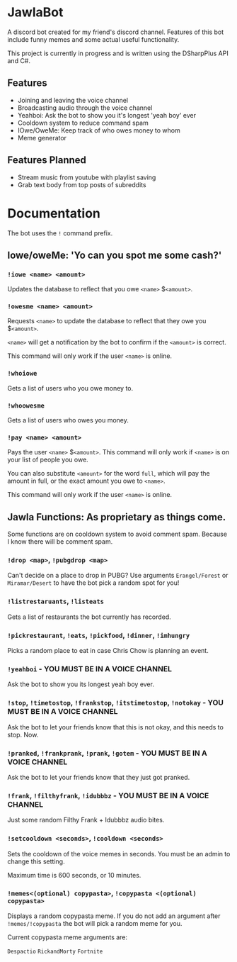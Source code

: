 # JawlaBot

A discord bot created for my friend's discord channel. Features of this bot include funny memes and some actual useful functionality. 

This project is currently in progress and is written using the DSharpPlus API and C#.

## Features

* Joining and leaving the voice channel
* Broadcasting audio through the voice channel
* Yeahboi: Ask the bot to show you it's longest 'yeah boy' ever
* Cooldown system to reduce command spam
* IOwe/OweMe: Keep track of who owes money to whom 
* Meme generator

## Features Planned

* Stream music from youtube with playlist saving
* Grab text body from top posts of subreddits

# Documentation

The bot uses the `!` command prefix.

## Iowe/oweMe: 'Yo can you spot me some cash?'

### `!iowe <name> <amount>` 

Updates the database to reflect that you owe `<name>` $`<amount>`.

### `!owesme <name> <amount>`

Requests `<name>` to update the database to reflect that they owe you $`<amount>`. 

`<name>` will get a notification by the bot to confirm if the `<amount>` is correct.

This command will only work if the user `<name>` is online.

### `!whoiowe`

Gets a list of users who you owe money to.

### `!whoowesme`

Gets a list of users who owes you money.

### `!pay <name> <amount>`

Pays the user `<name>` $`<amount>`. This command will only work if `<name>` is on your list of people you owe.

You can also substitute `<amount>` for the word `full`, which will pay the amount in full, or the exact amount you owe to `<name>`.

This command will only work if the user `<name>` is online.

## Jawla Functions: As proprietary as things come.

Some functions are on cooldown system to avoid comment spam. Because I know there will be comment spam.

### `!drop <map>`, `!pubgdrop <map>`

Can't decide on a place to drop in PUBG? Use arguments `Erangel/Forest` or `Miramar/Desert` to have the bot pick a random spot for you!

### `!listrestaruants`, `!listeats`

Gets a list of restaurants the bot currently has recorded.

### `!pickrestaurant`, `!eats`, `!pickfood`, `!dinner`, `!imhungry`

Picks a random place to eat in case Chris Chow is planning an event.

### `!yeahboi` - YOU MUST BE IN A VOICE CHANNEL

Ask the bot to show you its longest yeah boy ever. 

### `!stop`, `!timetostop`, `!frankstop`, `!itstimetostop`, `!notokay` - YOU MUST BE IN A VOICE CHANNEL

Ask the bot to let your friends know that this is not okay, and this needs to stop. Now.

### `!pranked`, `!frankprank`, `!prank`, `!gotem` - YOU MUST BE IN A VOICE CHANNEL

Ask the bot to let your friends know that they just got pranked.

### `!frank`, `!filthyfrank`, `!idubbbz` - YOU MUST BE IN A VOICE CHANNEL

Just some random Filthy Frank + Idubbbz audio bites.

### `!setcooldown <seconds>`, `!cooldown <seconds>`

Sets the cooldown of the voice memes in seconds. You must be an admin to change this setting.

Maximum time is 600 seconds, or 10 minutes.

### `!memes<(optional) copypasta>`, `!copypasta <(optional) copypasta>`

Displays a random copypasta meme. If you do not add an argument after `!memes/!copypasta` the bot will pick a random meme for you.

Current copypasta meme arguments are:

`Despactio`
`RickandMorty`
`Fortnite`


